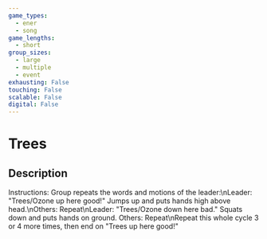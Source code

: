 ```yaml
---
game_types:
  - ener
  - song
game_lengths:
  - short
group_sizes:
  - large
  - multiple
  - event
exhausting: False
touching: False
scalable: False
digital: False
---
```

# Trees

## Description
Instructions: Group repeats the words and motions of the leader:\nLeader: "Trees/Ozone up here good!" Jumps up and puts hands high above head.\nOthers: Repeat\nLeader: "Trees/Ozone down here bad." Squats down and puts hands on ground. Others: Repeat\nRepeat this whole cycle 3 or 4 more times, then end on "Trees up here good!"
